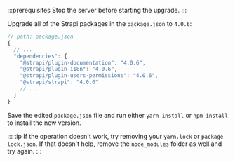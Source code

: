 :::prerequisites
Stop the server before starting the upgrade. 
:::

Upgrade all of the Strapi packages in the `package.json` to `4.0.6`:

```jsx
// path: package.json
{
  // ...
  "dependencies": {
    "@strapi/plugin-documentation": "4.0.6",
    "@strapi/plugin-i18n": "4.0.6",
    "@strapi/plugin-users-permissions": "4.0.6",
    "@strapi/strapi": "4.0.6"
    // ...
  }
}

```
<!--:::: tabs card

::: tab 4.0.0

```json
{
  // ...
  "dependencies": {
    "@strapi/plugin-documentation": "4.0.0",
    "@strapi/plugin-i18n": "4.0.6",
    "@strapi/plugin-users-permissions": "4.0.0",
    "@strapi/strapi": "4.0.0"
    // ...
  }
}
```

:::

::: tab 4.0.6

```json
{
  // ...
  "dependencies": {
    "@strapi/plugin-documentation": "4.0.6",
    "@strapi/plugin-i18n": "4.0.6",
    "@strapi/plugin-users-permissions": "4.0.6",
    "@strapi/strapi": "4.0.6"
    // ...
  }
}
```

:::

::::-->
Save the edited `package.json` file and run either `yarn install` or `npm install` to install the new version.

::: tip
If the operation doesn't work, try removing your `yarn.lock` or `package-lock.json`. If that doesn't help, remove the `node_modules` folder as well and try again.
:::
